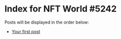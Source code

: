 # Index for NFT World #5242
Posts will be displayed in the order below:

- [Your first post](./001-first.md)


